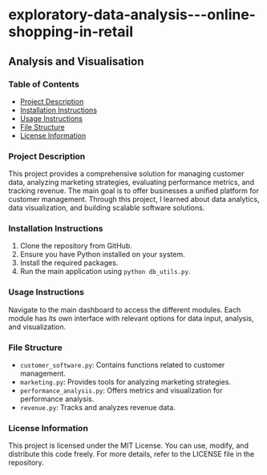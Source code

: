 # exploratory-data-analysis---online-shopping-in-retail
## Analysis and Visualisation

### Table of Contents
- [Project Description](#project-description)
- [Installation Instructions](#installation-instructions)
- [Usage Instructions](#usage-instructions)
- [File Structure](#file-structure)
- [License Information](#license-information)

### Project Description
This project provides a comprehensive solution for managing customer data, analyzing marketing strategies, evaluating performance metrics, and tracking revenue. The main goal is to offer businesses a unified platform for customer management. Through this project, I learned about data analytics, data visualization, and building scalable software solutions.

### Installation Instructions
1. Clone the repository from GitHub.
2. Ensure you have Python installed on your system.
3. Install the required packages.
4. Run the main application using `python db_utils.py`.

### Usage Instructions
Navigate to the main dashboard to access the different modules. Each module has its own interface with relevant options for data input, analysis, and visualization.

### File Structure
- `customer_software.py`: Contains functions related to customer management.
- `marketing.py`: Provides tools for analyzing marketing strategies.
- `performance_analysis.py`: Offers metrics and visualization for performance analysis.
- `revenue.py`: Tracks and analyzes revenue data.

### License Information
This project is licensed under the MIT License. You can use, modify, and distribute this code freely. For more details, refer to the LICENSE file in the repository.
